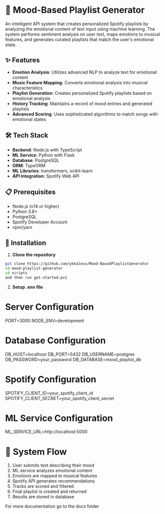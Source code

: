 # 🎵 Mood-Based Playlist Generator

An intelligent API system that creates personalized Spotify playlists by analyzing the emotional content of text input using machine learning. The system performs sentiment analysis on user text, maps emotions to musical features, and generates curated playlists that match the user's emotional state.

## ✨ Features

- **Emotion Analysis**: Utilizes advanced NLP to analyze text for emotional content
- **Music Feature Mapping**: Converts emotional analysis into musical characteristics
- **Playlist Generation**: Creates personalized Spotify playlists based on emotional analysis
- **History Tracking**: Maintains a record of mood entries and generated playlists
- **Advanced Scoring**: Uses sophisticated algorithms to match songs with emotional states

## 🛠️ Tech Stack

- **Backend**: Node.js with TypeScript
- **ML Service**: Python with Flask
- **Database**: PostgreSQL
- **ORM**: TypeORM
- **ML Libraries**: transformers, scikit-learn
- **API Integration**: Spotify Web API

## 📋 Prerequisites

- Node.js (v14 or higher)
- Python 3.8+
- PostgreSQL
- Spotify Developer Account
- npm/yarn

## 🚀 Installation

1. **Clone the repository**

```bash
git clone https://github.com/ykkalexx/Mood-BasedPlaylistGenerator
cd mood-playlist-generator
cd scripts
and then run get-started.ps1
```

2. **Setup .env file**

# Server Configuration

PORT=3000
NODE_ENV=development

# Database Configuration

DB_HOST=localhost
DB_PORT=5432
DB_USERNAME=postgres
DB_PASSWORD=your_password
DB_DATABASE=mood_playlist_db

# Spotify Configuration

SPOTIFY_CLIENT_ID=your_spotify_client_id
SPOTIFY_CLIENT_SECRET=your_spotify_client_secret

# ML Service Configuration

ML_SERVICE_URL=http://localhost:5000

# 🧪 System Flow

1. User submits text describing their mood
2. ML service analyzes emotional content
3. Emotions are mapped to musical features
4. Spotify API generates recommendations
5. Tracks are scored and filtered
6. Final playlist is created and returned
7. Results are stored in database

For more documentation go to the docs folder
